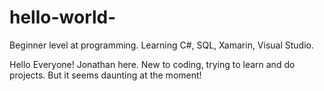 # hello-world-
Beginner level at programming. Learning C#, SQL, Xamarin, Visual Studio.

Hello Everyone!
Jonathan here. New to coding, trying to learn and do projects. But it seems daunting at the moment!

